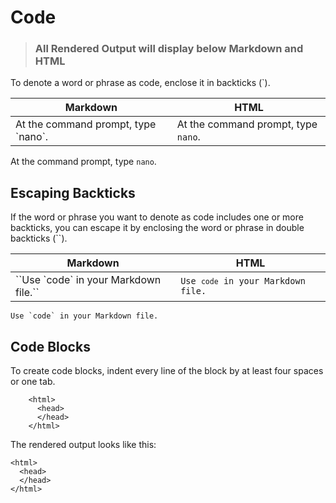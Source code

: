 # Code

> ### All Rendered Output will display below Markdown and HTML

To denote a word or phrase as code, enclose it in backticks (`).

| Markdown | HTML | 
| --- | --- |
| At the command prompt, type \`nano\`. | At the command prompt, type <code>nano</code>. |

At the command prompt, type `nano`.

## Escaping Backticks

If the word or phrase you want to denote as code includes one or more backticks, you can escape it by enclosing the word or phrase in double backticks (``).

| Markdown | HTML | 
| --- | --- |
| \`\`Use \`code\` in your Markdown file.\`\` | <code>Use `code` in your Markdown file.</code> |

``Use `code` in your Markdown file.``

## Code Blocks

To create code blocks, indent every line of the block by at least four spaces or one tab.

```
    <html>
      <head>
      </head>
    </html>
```

The rendered output looks like this:

    <html>
      <head>
      </head>
    </html>
